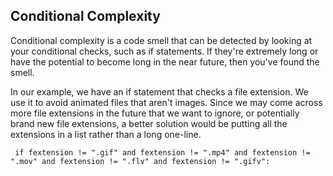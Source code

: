 ## Conditional Complexity
Conditional complexity is a code smell that can be detected by looking at your conditional checks, such as if statements. If they're extremely long or have the potential to become long in the near future, then you've found the smell.

In our example, we have an if statement that checks a file extension. We use it to avoid animated files that aren't images. Since we may come across more file extensions in the future that we want to ignore, or potentially brand new file extensions, a better solution would be putting all the extensions in a list rather than a long one-line.

```{python}
 if fextension != ".gif" and fextension != ".mp4" and fextension != ".mov" and fextension != ".flv" and fextension != ".gifv":
```


